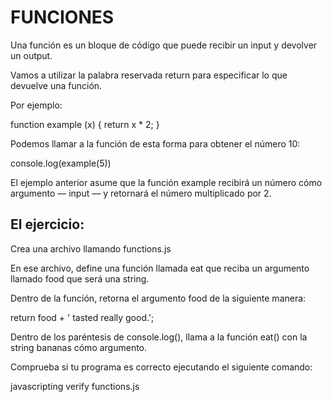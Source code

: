 # FUNCIONES

Una función es un bloque de código que puede recibir un input y devolver un output.

Vamos a utilizar la palabra reservada return para especificar lo que devuelve una función.

Por ejemplo:

function example (x) {
  return x * 2;
}

Podemos llamar a la función de esta forma para obtener el número 10:

console.log(example(5))

El ejemplo anterior asume que la función example recibirá un número cómo argumento –– input –– y retornará el número multiplicado por 2.

## El ejercicio:

Crea una archivo llamando functions.js

En ese archivo, define una función llamada eat que reciba un argumento llamado food que será una string.

Dentro de la función, retorna el argumento food de la siguiente manera:

return food + ' tasted really good.';

Dentro de los paréntesis de console.log(), llama a la función eat() con la string bananas cómo argumento.

Comprueba si tu programa es correcto ejecutando el siguiente comando:

javascripting verify functions.js